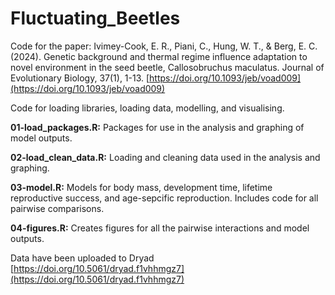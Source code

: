 # Fluctuating_Beetles
Code for the paper: Ivimey-Cook, E. R., Piani, C., Hung, W. T., & Berg, E. C. (2024). Genetic background and thermal regime influence adaptation to novel environment in the seed beetle, Callosobruchus maculatus. Journal of Evolutionary Biology, 37(1), 1-13.
[https://doi.org/10.1093/jeb/voad009](https://doi.org/10.1093/jeb/voad009)

Code for loading libraries, loading data, modelling, and visualising.

<b>01-load_packages.R:</b> Packages for use in the analysis and graphing of model outputs. 

<b>02-load_clean_data.R:</b> Loading and cleaning data used in the analysis and graphing. 

<b>03-model.R:</b> Models for body mass, development time, lifetime reproductive success, and age-sepcific reproduction. Includes code for all pairwise comparisons. 

<b>04-figures.R:</b> Creates figures for all the pairwise interactions and model outputs.

Data have been uploaded to Dryad [https://doi.org/10.5061/dryad.f1vhhmgz7](https://doi.org/10.5061/dryad.f1vhhmgz7)
